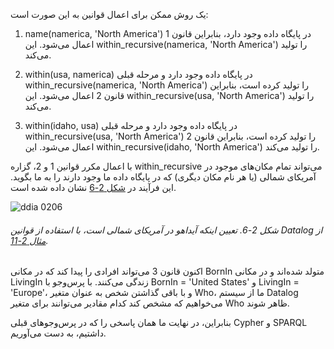 یک روش ممکن برای اعمال قوانین به این صورت است:

1. name(namerica, 'North America') در پایگاه داده وجود دارد، بنابراین قانون 1 اعمال می‌شود. این within_recursive(namerica, 'North America') را تولید می‌کند.

2. within(usa, namerica) در پایگاه داده وجود دارد و مرحله قبلی within_recursive(namerica, 'North America') را تولید کرده است، بنابراین قانون 2 اعمال می‌شود. این within_recursive(usa, 'North America') را تولید می‌کند.

3. within(idaho, usa) در پایگاه داده وجود دارد و مرحله قبلی within_recursive(usa, 'North America') را تولید کرده است، بنابراین قانون 2 اعمال می‌شود. این within_recursive(idaho, 'North America') را تولید می‌کند.

با اعمال مکرر قوانین 1 و 2، گزاره within_recursive می‌تواند تمام مکان‌های موجود در آمریکای شمالی (یا هر نام مکان دیگری) که در پایگاه داده ما وجود دارند را به ما بگوید. این فرآیند در [شکل 2-6](#fig_datalog_naive) نشان داده شده است.

![ddia 0206](assets/ddia_0206.png)

###### شکل 2-6. تعیین اینکه آیداهو در آمریکای شمالی است، با استفاده از قوانین Datalog از [مثال 2-11](#fig_datalog_query).

اکنون قانون 3 می‌تواند افرادی را پیدا کند که در مکانی BornIn متولد شده‌اند و در مکانی LivingIn زندگی می‌کنند. با پرس‌وجو با BornIn = 'United States' و LivingIn = 'Europe'، و با باقی گذاشتن شخص به عنوان متغیر Who، ما از سیستم Datalog می‌خواهیم که مشخص کند کدام مقادیر می‌توانند برای متغیر Who ظاهر شوند.

بنابراین، در نهایت ما همان پاسخی را که در پرس‌وجوهای قبلی Cypher و SPARQL داشتیم، به دست می‌آوریم.